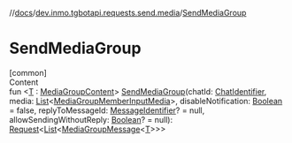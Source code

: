 //[docs](../../index.md)/[dev.inmo.tgbotapi.requests.send.media](index.md)/[SendMediaGroup](-send-media-group.md)



# SendMediaGroup  
[common]  
Content  
fun <[T](-send-media-group.md) : [MediaGroupContent](../dev.inmo.tgbotapi.types.message.content.abstracts/-media-group-content/index.md)> [SendMediaGroup](-send-media-group.md)(chatId: [ChatIdentifier](../dev.inmo.tgbotapi.types/-chat-identifier/index.md), media: [List](https://kotlinlang.org/api/latest/jvm/stdlib/kotlin.collections/-list/index.html)<[MediaGroupMemberInputMedia](../dev.inmo.tgbotapi.types.InputMedia/-media-group-member-input-media/index.md)>, disableNotification: [Boolean](https://kotlinlang.org/api/latest/jvm/stdlib/kotlin/-boolean/index.html) = false, replyToMessageId: [MessageIdentifier](../dev.inmo.tgbotapi.types/index.md#%5Bdev.inmo.tgbotapi.types%2FMessageIdentifier%2F%2F%2FPointingToDeclaration%2F%5D%2FClasslikes%2F625018081)? = null, allowSendingWithoutReply: [Boolean](https://kotlinlang.org/api/latest/jvm/stdlib/kotlin/-boolean/index.html)? = null): [Request](../dev.inmo.tgbotapi.requests.abstracts/-request/index.md)<[List](https://kotlinlang.org/api/latest/jvm/stdlib/kotlin.collections/-list/index.html)<[MediaGroupMessage](../dev.inmo.tgbotapi.types.message.abstracts/-media-group-message/index.md)<[T](-send-media-group.md)>>>  



